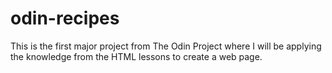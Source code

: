 # odin-recipes

This is the first major project from The Odin Project where I will be applying the knowledge from the HTML lessons to create a web page.